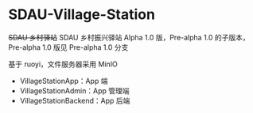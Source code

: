 # SDAU-Village-Station

~~SDAU 乡村驿站~~ SDAU 乡村振兴驿站 Alpha 1.0 版，Pre-alpha 1.0 的子版本，Pre-alpha 1.0 版见 Pre-alpha 1.0 分支

基于 ruoyi，文件服务器采用 MinIO

- VillageStationApp：App 端
- VillageStationAdmin：App 管理端
- VillageStationBackend：App 后端
